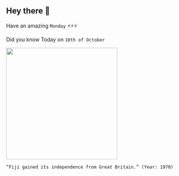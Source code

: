 ## Hey there 👋
Have an amazing `Monday` ⚡⚡⚡

Did you know Today on `10th of October`
 
 [<img src="https://fijisun.com.fj/wp-content/uploads/2020/10/120222714_2081546911978817_7323137209317591492_o-750x403.jpg" width="300" />](https://fijisun.com.fj/2020/10/07/fiji-gained-independence-from-britain-50-years-ago/) 
 ```
“Fiji gained its independence from Great Britain.” (Year: 1970)
```
